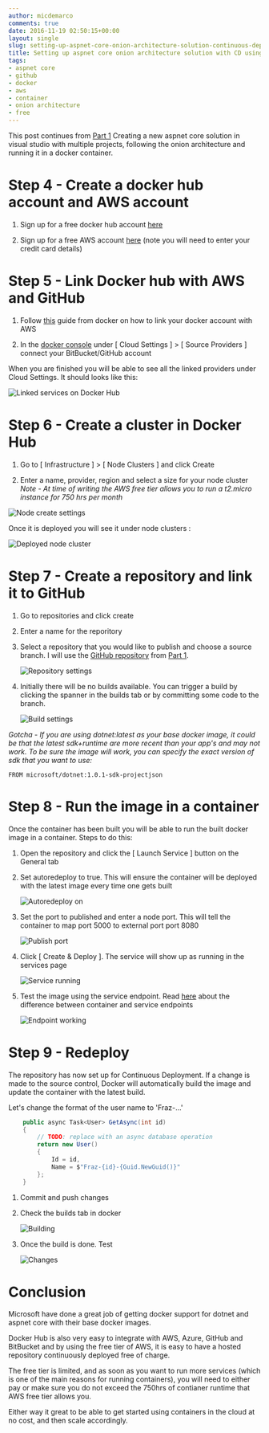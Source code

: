 ```yaml
---
author: micdemarco
comments: true
date: 2016-11-19 02:50:15+00:00
layout: single
slug: setting-up-aspnet-core-onion-architecture-solution-continuous-deployment-docker-hub-free-aws-ec2-container-part-2
title: Setting up aspnet core onion architecture solution with CD using docker hub + free aws EC2 container - Part 2
tags:
- aspnet core
- github
- docker
- aws
- container
- onion architecture
- free
---
```


This post continues from [Part 1](/2016/11/12/setting-up-aspnet-core-onion-architecture-solution-continuous-deployment-docker-hub-free-aws-ec2-container-part-1/) Creating a new aspnet core solution in visual studio with multiple projects, following the onion architecture and running it in a docker container.

# Step 4 - Create a docker hub account and AWS account

1. Sign up for a free docker hub account [here](https://hub.docker.com//)

2. Sign up for a free AWS account [here](https://aws.amazon.com) (note you will need to enter your credit card details)   

# Step 5 - Link Docker hub with AWS and GitHub

1. Follow [this](https://docs.docker.com/docker-cloud/infrastructure/link-aws/) guide from docker on how to link your docker account with AWS

2. In the [docker console](https://cloud.docker.com) under [ Cloud Settings ] > [ Source Providers ] connect your BitBucket/GitHub account 

When you are finished you will be able to see all the linked providers under Cloud Settings.  It should looks like this:

![Linked services on Docker Hub](/assets/images/2016-11-21_22-09-39.png) 

# Step 6 - Create a cluster in Docker Hub

1. Go to [ Infrastructure ] > [ Node Clusters ] and click Create

2. Enter a name, provider, region and select a size for your node cluster
 *Note - At time of writing the AWS free tier allows you to run a t2.micro instance for 750 hrs per month*

![Node create settings](/assets/images/2016-11-21_22-29-18.png)

Once it is deployed you will see it under node clusters :

![Deployed node cluster](/assets/images/2016-11-21_22-59-18.png)

# Step 7 - Create a repository and link it to GitHub

1. Go to repositories and click create
2. Enter a name for the reporitory
3. Select a repository that you would like to publish and choose a source branch.  I will use the [GitHub repository](https://github.com/micdemarco/Mic.Fraz) from [Part 1](/2016/11/12/setting-up-aspnet-core-onion-architecture-solution-continuous-deployment-docker-hub-free-aws-ec2-container-part-1/). 

    ![Repository settings](/assets/images/2016-11-21_22-53-16.png)

4. Initially there will be no builds available.  You can trigger a build by clicking the spanner in the builds tab or by committing some code to the branch.

    ![Build settings](/assets/images/2016-11-21_23-05-08.png)

*Gotcha - If you are using dotnet:latest as your base docker image, it could be that the latest sdk+runtime are more recent than your app's and may not work.  To be sure the image will work, you can specify the exact version of sdk that you want to use:*

```
FROM microsoft/dotnet:1.0.1-sdk-projectjson
```

# Step 8 - Run the image in a container

Once the container has been built you will be able to run the built docker image in a container.  Steps to do this:

1. Open the repository and click the [ Launch Service ] button on the General tab
2. Set autoredeploy to true.  This will ensure the container will be deployed with the latest image every time one gets built

    ![Autoredeploy on](/assets/images/2016-11-22_08-47-22.png) 

3. Set the port to published and enter a node port.  This will tell the container to map port 5000 to external port port 8080

    ![Publish port](/assets/images/2016-11-22_08-55-05.png)

4. Click [ Create & Deploy ].  The service will show up as running in the services page

    ![Service running](/assets/images/2016-11-22_09-14-23.png)

5. Test the image using the service endpoint. Read [here](https://docs.docker.com/docker-cloud/apps/ports/) about the difference between container and service endpoints

    ![Endpoint working](/assets/images/2016-11-22_09-22-44.png) 

# Step 9 - Redeploy

The repository has now set up for Continuous Deployment.  If a change is made to the source control, Docker will automatically build the image and update the container with the latest build.

Let's change the format of the user name to 'Fraz-...'

```csharp
    public async Task<User> GetAsync(int id)
    {     
        // TODO: replace with an async database operation  
        return new User()
        {
            Id = id,
            Name = $"Fraz-{id}-{Guid.NewGuid()}"
        };
    }
```

1. Commit and push changes

2. Check the builds tab in docker

    ![Building](/assets/images/2016-11-22_09-34-56.png)

3. Once the build is done. Test

    ![Changes](/assets/images/2016-11-22_09-37-51.png)

# Conclusion

Microsoft have done a great job of getting docker support for dotnet and aspnet core with their base docker images.  

Docker Hub is also very easy to integrate with AWS, Azure, GitHub and BitBucket and by using the free tier of AWS, it is easy to have a hosted repository continuously deployed free of charge.

The free tier is limited, and as soon as you want to run more services (which is one of the main reasons for running containers), you will need to either pay or make sure you do not exceed the 750hrs of contianer runtime that AWS free tier allows you.

Either way it great to be able to get started using containers in the cloud at no cost, and then scale accordingly.